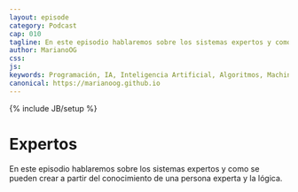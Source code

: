 ```yaml
---
layout: episode
category: Podcast
cap: 010
tagline: En este episodio hablaremos sobre los sistemas expertos y como se pueden crear a partir del conocimiento de una persona experta y la lógica.
author: MarianoOG
css: 
js: 
keywords: Programación, IA, Inteligencia Artificial, Algoritmos, Machine Learning, Ciencia de Datos, Software, marianoog, PodcastAlgoritmos
canonical: https://marianoog.github.io
---
```

{% include JB/setup %}

# Expertos

En este episodio hablaremos sobre los sistemas expertos y como se pueden crear a partir del conocimiento de una persona experta y la lógica.
